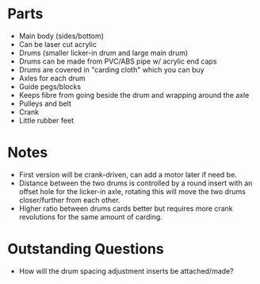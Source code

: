 # Parts #
* Main body (sides/bottom)
 * Can be laser cut acrylic
* Drums (smaller licker-in drum and large main drum)
 * Drums can be made from PVC/ABS pipe w/ acrylic end caps
 * Drums are covered in "carding cloth" which you can buy
* Axles for each drum
* Guide pegs/blocks
 * Keeps fibre from going beside the drum and wrapping around the axle
* Pulleys and belt
* Crank
* Little rubber feet

# Notes #
* First version will be crank-driven, can add a motor later if need be.
* Distance between the two drums is controlled by a round insert with an offset hole for the licker-in axle, rotating this will move the two drums closer/further from each other.
* Higher ratio between drums cards better but requires more crank revolutions for the same amount of carding.

# Outstanding Questions #
* How will the drum spacing adjustment inserts be attached/made?

